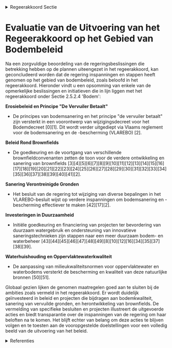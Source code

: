 

<details>
        <summary>Regeerakkoord Sectie </summary>
        <p>2.5.2.4 Bodem We zetten volop in op bodemkwaliteit. We sturen het erosiebeleid bij, met als uitgangs-punt het principe “de vervuiler betaalt”. Dit is goed voor de bodem, goed voor de kwaliteit van het oppervlaktewater én bespaart op de kosten voor het ruimen van de waterlopen. We zetten het beleid rond brownfields verder, investeren bijkomend in sanering van verontrei-nigde gronden en oude stortplaatsen met een potentieel op herontwikkeling en zetten in op het hergebruik van grondstoffen uit deze stort-plaatsen. </p>
        </details> 

# Evaluatie van de Uitvoering van het Regeerakkoord op het Gebied van Bodembeleid

Na een zorgvuldige beoordeling van de regeringsbeslissingen die betrekking hebben op de plannen uiteengezet in het regeerakkoord, kan geconcludeerd worden dat de regering inspanningen en stappen heeft genomen op het gebied van bodembeleid, zoals beloofd in het regeerakkoord. Hieronder vindt u een opsomming van enkele van de opmerkelijke beslissingen en initiatieven die in lijn liggen met het regeerakkoord onder Sectie 2.5.2.4 'Bodem':

**Erosiebeleid en Principe "De Vervuiler Betaalt"**
- De principes van bodemsanering en het principe "de vervuiler betaalt" zijn versterkt in een voorontwerp van wijzigingsdecreet voor het Bodemdecreet \[0\]\[1\]. Dit wordt verder uitgediept via Vlaams reglement voor de bodemsanering en de -bescherming (VLAREBO) \[2\].

**Beleid Rond Brownfields**
- De goedkeuring en de voortgang van verschillende brownfieldconvenanten zetten de toon voor de verdere ontwikkeling en sanering van brownfields \[3\]\[4\]\[5\]\[6\]\[7\]\[8\]\[9\]\[10\]\[11\]\[12\]\[13\]\[14\]\[15\]\[16\]\[17\]\[18\]\[19\]\[20\]\[21\]\[22\]\[23\]\[24\]\[25\]\[26\]\[27\]\[28\]\[29\]\[30\]\[31\]\[32\]\[33\]\[34\]\[35\]\[36\]\[37\]\[38\]\[39\]\[40\]\[41\]\[2\].

**Sanering Verontreinigde Gronden**
- Het besluit van de regering tot wijziging van diverse bepalingen in het VLAREBO-besluit wijst op verdere inspanningen om bodemsanering en -bescherming effectiever te maken \[42\]\[17\]\[2\].

**Investeringen in Duurzaamheid**
- Initiële goedkeuring en financiering van projecten ter bevordering van duurzaam watergebruik en ondersteuning van innovatieve saneringstechnieken zijn stappen naar een meer duurzaam bodem- en waterbeheer \[43\]\[44\]\[45\]\[46\]\[47\]\[48\]\[49\]\[8\]\[10\]\[12\]\[16\]\[34\]\[35\]\[37\]\[38\]\[39\].

**Waterhuishouding en Oppervlaktewaterkwaliteit**
- De aanpassing van milieukwaliteitsnormen voor oppervlaktewater en waterbodems versterkt de bescherming en kwaliteit van deze natuurlijke bronnen \[50\]\[51\].

Globaal gezien lijken de genomen maatregelen goed aan te sluiten bij de ambities zoals vermeld in het regeerakkoord. Er wordt duidelijk geïnvesteerd in beleid en projecten die bijdragen aan bodemkwaliteit, sanering van vervuilde gronden, en herontwikkeling van brownfields. De vermelding van specifieke besluiten en projecten illustreert de uitgevoerde acties en biedt transparantie over de inspanningen van de regering om haar beloften na te komen. Het blijft echter van belang om deze acties te blijven volgen en te toesten aan de vooropgestelde doelstellingen voor een volledig beeld van de uitvoering van het beleid.

<details>
        <summary> Referenties</summary>
        **[\[0\]](https://beslissingenvlaamseregering.vlaanderen.be/?search=Voorontwerp%20van%20decreet%20wijziging%20diverse%20bepalingen%20Bodemdecreet%3A%20invulling%20geven%20aan%20aanbevelingen%20parlementaire%20onderzoekscommissie%20PFAS-PFOS&dateOption=select&startDate=2023-07-14T08%3A00%3A00Z&endDate=2023-07-14T08%3A00%3A00Z)** : **(2023-07-14)** Voorontwerp van decreet wijziging diverse bepalingen Bodemdecreet: invulling geven aan aanbevelingen parlementaire onderzoekscommissie PFAS-PFOS 

**[\[1\]](https://beslissingenvlaamseregering.vlaanderen.be/?search=Voorontwerp%20van%20decreet%20wijziging%20diverse%20bepalingen%20Bodemdecreet%3A%20invulling%20geven%20aan%20aanbevelingen%20parlementaire%20onderzoekscommissie%20PFAS-PFOS&dateOption=select&startDate=2023-11-10T09%3A00%3A00Z&endDate=2023-11-10T09%3A00%3A00Z)** : **(2023-11-10)** Voorontwerp van decreet wijziging diverse bepalingen Bodemdecreet: invulling geven aan aanbevelingen parlementaire onderzoekscommissie PFAS-PFOS 

**[\[2\]](https://beslissingenvlaamseregering.vlaanderen.be/?search=Verzamelbesluit%20met%20wijzigingen%20Vlaams%20reglement%20voor%20de%20bodemsanering%20en%20de%20-bescherming%20%28VLAREBO%29&dateOption=select&startDate=2023-10-20T08%3A00%3A00Z&endDate=2023-10-20T08%3A00%3A00Z)** : **(2023-10-20)** Verzamelbesluit met wijzigingen Vlaams reglement voor de bodemsanering en de -bescherming (VLAREBO) 

**[\[3\]](https://beslissingenvlaamseregering.vlaanderen.be/?search=Implementatie%20van%20het%20decreet%20van%2030%20maart%202007%20betreffende%20de%20Brownfieldconvenanten&dateOption=select&startDate=2022-02-04T09%3A00%3A00Z&endDate=2022-02-04T09%3A00%3A00Z)** : **(2022-02-04)** Implementatie van het decreet van 30 maart 2007 betreffende de Brownfieldconvenanten 

**[\[4\]](https://beslissingenvlaamseregering.vlaanderen.be/?search=Implementatie%20van%20het%20decreet%20van%2030%20maart%202007%20betreffende%20de%20Brownfieldconvenanten&dateOption=select&startDate=2021-05-28T08%3A00%3A00Z&endDate=2021-05-28T08%3A00%3A00Z)** : **(2021-05-28)** Implementatie van het decreet van 30 maart 2007 betreffende de Brownfieldconvenanten 

**[\[5\]](https://beslissingenvlaamseregering.vlaanderen.be/?search=Principi%C3%ABle%20goedkeuring%20Brownfieldconvenant%20225.%20Ranst%20%E2%80%93%20Oostmalsesteenweg&dateOption=select&startDate=2023-01-27T09%3A00%3A00Z&endDate=2023-01-27T09%3A00%3A00Z)** : **(2023-01-27)** Principiële goedkeuring Brownfieldconvenant 225. Ranst – Oostmalsesteenweg 

**[\[6\]](https://beslissingenvlaamseregering.vlaanderen.be/?search=Principi%C3%ABle%20goedkeuring%20Brownfieldconvenant%20196.%20Denderleeuw%20-%20Wildebeek&dateOption=select&startDate=2021-02-05T09%3A00%3A00Z&endDate=2021-02-05T09%3A00%3A00Z)** : **(2021-02-05)** Principiële goedkeuring Brownfieldconvenant 196. Denderleeuw - Wildebeek 

**[\[7\]](https://beslissingenvlaamseregering.vlaanderen.be/?search=Principi%C3%ABle%20goedkeuring%20Brownfieldconvenant%20183.%20Oudenaarde%20-%20Santens&dateOption=select&startDate=2023-03-24T09%3A00%3A00Z&endDate=2023-03-24T09%3A00%3A00Z)** : **(2023-03-24)** Principiële goedkeuring Brownfieldconvenant 183. Oudenaarde - Santens 

**[\[8\]](https://beslissingenvlaamseregering.vlaanderen.be/?search=Vaststelling%20gewestelijke%20stedenbouwkundige%20verordening%20rond%20hemelwater&dateOption=select&startDate=2022-12-16T09%3A00%3A00Z&endDate=2022-12-16T09%3A00%3A00Z)** : **(2022-12-16)** Vaststelling gewestelijke stedenbouwkundige verordening rond hemelwater 

**[\[9\]](https://beslissingenvlaamseregering.vlaanderen.be/?search=Plan%20Vlaamse%20Veerkracht%3A%20inhaalbeweging%20vernieuwing%20bedrijventerreinen&dateOption=select&startDate=2022-12-09T09%3A00%3A00Z&endDate=2022-12-09T09%3A00%3A00Z)** : **(2022-12-09)** Plan Vlaamse Veerkracht: inhaalbeweging vernieuwing bedrijventerreinen 

**[\[10\]](https://beslissingenvlaamseregering.vlaanderen.be/?search=Kader%20voor%20levering%20en%20%28her%29gebruik%20teruggewonnen%20water&dateOption=select&startDate=2023-05-26T08%3A00%3A00Z&endDate=2023-05-26T08%3A00%3A00Z)** : **(2023-05-26)** Kader voor levering en (her)gebruik teruggewonnen water 

**[\[11\]](https://beslissingenvlaamseregering.vlaanderen.be/?search=Kader%20voor%20levering%20en%20%28her%29gebruik%20teruggewonnen%20water&dateOption=select&startDate=2023-04-28T08%3A00%3A00Z&endDate=2023-04-28T08%3A00%3A00Z)** : **(2023-04-28)** Kader voor levering en (her)gebruik teruggewonnen water 

**[\[12\]](https://beslissingenvlaamseregering.vlaanderen.be/?search=Plan%20Vlaamse%20Veerkracht%3A%20subsidieregels%20voor%20de%20uitvoering%20van%20maatregelen%20met%20een%20gunstig%20effect%20op%20milieu%2C%20klimaat%20of%20biodiversiteit&dateOption=select&startDate=2021-07-16T06%3A00%3A00Z&endDate=2021-07-16T06%3A00%3A00Z)** : **(2021-07-16)** Plan Vlaamse Veerkracht: subsidieregels voor de uitvoering van maatregelen met een gunstig effect op milieu, klimaat of biodiversiteit 

**[\[13\]](https://beslissingenvlaamseregering.vlaanderen.be/?search=Principi%C3%ABle%20goedkeuring%20Brownfieldconvenant%20237.%20Hasselt%20%E2%80%93%20Slachthuissite%20Havenstraat&dateOption=select&startDate=2023-10-27T08%3A00%3A00Z&endDate=2023-10-27T08%3A00%3A00Z)** : **(2023-10-27)** Principiële goedkeuring Brownfieldconvenant 237. Hasselt – Slachthuissite Havenstraat 

**[\[14\]](https://beslissingenvlaamseregering.vlaanderen.be/?search=Plan%20Vlaamse%20Veerkracht%3A%20inhaalbeweging%20vernieuwing%20bedrijventerreinen&dateOption=select&startDate=2021-12-17T09%3A00%3A00Z&endDate=2021-12-17T09%3A00%3A00Z)** : **(2021-12-17)** Plan Vlaamse Veerkracht: inhaalbeweging vernieuwing bedrijventerreinen 

**[\[15\]](https://beslissingenvlaamseregering.vlaanderen.be/?search=Principi%C3%ABle%20goedkeuring%20brownfieldconvenant%20223.%20Moen%20-%20Verzetslaan%20&dateOption=select&startDate=2021-10-15T08%3A00%3A00Z&endDate=2021-10-15T08%3A00%3A00Z)** : **(2021-10-15)** Principiële goedkeuring brownfieldconvenant 223. Moen - Verzetslaan  

**[\[16\]](https://beslissingenvlaamseregering.vlaanderen.be/?search=Plan%20Vlaamse%20Veerkracht%3A%20subsidieregels%20voor%20de%20uitvoering%20van%20maatregelen%20met%20een%20gunstig%20effect%20op%20milieu%2C%20klimaat%20of%20biodiversiteit&dateOption=select&startDate=2021-09-10T08%3A00%3A00Z&endDate=2021-09-10T08%3A00%3A00Z)** : **(2021-09-10)** Plan Vlaamse Veerkracht: subsidieregels voor de uitvoering van maatregelen met een gunstig effect op milieu, klimaat of biodiversiteit 

**[\[17\]](https://beslissingenvlaamseregering.vlaanderen.be/?search=Wijziging%20Bodem-%20en%20Materialendecreet&dateOption=select&startDate=2021-09-17T08%3A00%3A00Z&endDate=2021-09-17T08%3A00%3A00Z)** : **(2021-09-17)** Wijziging Bodem- en Materialendecreet 

**[\[18\]](https://beslissingenvlaamseregering.vlaanderen.be/?search=Plan%20Vlaamse%20Veerkracht%3A%20subsidies%20voor%20uitvoering%20Water-Land-Schap%202.0&dateOption=select&startDate=2022-12-09T09%3A00%3A00Z&endDate=2022-12-09T09%3A00%3A00Z)** : **(2022-12-09)** Plan Vlaamse Veerkracht: subsidies voor uitvoering Water-Land-Schap 2.0 

**[\[19\]](https://beslissingenvlaamseregering.vlaanderen.be/?search=Principi%C3%ABle%20goedkeuring%20Brownfieldconvenant%20207.%20Nieuwpoort%20-%20Rechteroever&dateOption=select&startDate=2021-07-16T06%3A00%3A00Z&endDate=2021-07-16T06%3A00%3A00Z)** : **(2021-07-16)** Principiële goedkeuring Brownfieldconvenant 207. Nieuwpoort - Rechteroever 

**[\[20\]](https://beslissingenvlaamseregering.vlaanderen.be/?search=Vaststelling%20gewestelijke%20stedenbouwkundige%20verordening%20rond%20hemelwater&dateOption=select&startDate=2023-02-10T09%3A00%3A00Z&endDate=2023-02-10T09%3A00%3A00Z)** : **(2023-02-10)** Vaststelling gewestelijke stedenbouwkundige verordening rond hemelwater 

**[\[21\]](https://beslissingenvlaamseregering.vlaanderen.be/?search=Aanpak%20besteding%20middelen%20voor%20verderzetting%20onderbouwde%20aanpak%20energiebesparing%20gebouwenpark%20sector%20Welzijn%2C%20Volksgezondheid%20en%20Gezin&dateOption=select&startDate=2023-11-23T16%3A00%3A00Z&endDate=2023-11-23T16%3A00%3A00Z)** : **(2023-11-23)** Aanpak besteding middelen voor verderzetting onderbouwde aanpak energiebesparing gebouwenpark sector Welzijn, Volksgezondheid en Gezin 

**[\[22\]](https://beslissingenvlaamseregering.vlaanderen.be/?search=Subsidies%20Oproep%20projecten%20innovatieve%20saneringstechnieken&dateOption=select&startDate=2023-12-22T09%3A00%3A00Z&endDate=2023-12-22T09%3A00%3A00Z)** : **(2023-12-22)** Subsidies Oproep projecten innovatieve saneringstechnieken 

**[\[23\]](https://beslissingenvlaamseregering.vlaanderen.be/?search=Principi%C3%ABle%20goedkeuring%20Brownfieldconvenant%20190.%20Drongen%20-%20Bostoen&dateOption=select&startDate=2021-01-15T09%3A00%3A00Z&endDate=2021-01-15T09%3A00%3A00Z)** : **(2021-01-15)** Principiële goedkeuring Brownfieldconvenant 190. Drongen - Bostoen 

**[\[24\]](https://beslissingenvlaamseregering.vlaanderen.be/?search=Principi%C3%ABle%20goedkeuring%20Brownfieldconvenant%20103.%20Balen%20-%20Zinkstraat&dateOption=select&startDate=2022-10-21T08%3A00%3A00Z&endDate=2022-10-21T08%3A00%3A00Z)** : **(2022-10-21)** Principiële goedkeuring Brownfieldconvenant 103. Balen - Zinkstraat 

**[\[25\]](https://beslissingenvlaamseregering.vlaanderen.be/?search=Implementatie%20van%20het%20decreet%20van%2030%20maart%202007%20betreffende%20de%20Brownfieldconvenanten&dateOption=select&startDate=2022-06-17T09%3A00%3A00Z&endDate=2022-06-17T09%3A00%3A00Z)** : **(2022-06-17)** Implementatie van het decreet van 30 maart 2007 betreffende de Brownfieldconvenanten 

**[\[26\]](https://beslissingenvlaamseregering.vlaanderen.be/?search=Principi%C3%ABle%20goedkeuring%20Brownfieldconvenant%20157.%20Zele%20%E2%80%93%20Lange%20Akker&dateOption=select&startDate=2021-01-15T09%3A00%3A00Z&endDate=2021-01-15T09%3A00%3A00Z)** : **(2021-01-15)** Principiële goedkeuring Brownfieldconvenant 157. Zele – Lange Akker 

**[\[27\]](https://beslissingenvlaamseregering.vlaanderen.be/?search=Principi%C3%ABle%20goedkeuring%20Brownfieldconvenant%20250.%20Lommel%20%E2%80%93%20Philipssite&dateOption=select&startDate=2023-11-10T09%3A00%3A00Z&endDate=2023-11-10T09%3A00%3A00Z)** : **(2023-11-10)** Principiële goedkeuring Brownfieldconvenant 250. Lommel – Philipssite 

**[\[28\]](https://beslissingenvlaamseregering.vlaanderen.be/?search=Aanduiding%20waterbodems%20in%20Ronse%20waar%20beheerder%20een%20waterbodemonderzoek%20moet%20uitvoeren&dateOption=select&startDate=2023-05-05T08%3A00%3A00Z&endDate=2023-05-05T08%3A00%3A00Z)** : **(2023-05-05)** Aanduiding waterbodems in Ronse waar beheerder een waterbodemonderzoek moet uitvoeren 

**[\[29\]](https://beslissingenvlaamseregering.vlaanderen.be/?search=Implementatie%20van%20het%20decreet%20van%2030%20maart%202007%20betreffende%20de%20Brownfieldconvenanten&dateOption=select&startDate=2022-06-03T08%3A00%3A00Z&endDate=2022-06-03T08%3A00%3A00Z)** : **(2022-06-03)** Implementatie van het decreet van 30 maart 2007 betreffende de Brownfieldconvenanten 

**[\[30\]](https://beslissingenvlaamseregering.vlaanderen.be/?search=Principi%C3%ABle%20goedkeuring%20Brownfieldconvenant%20227.%20Zottegem%20%E2%80%93%20Grensstraat&dateOption=select&startDate=2021-12-10T09%3A00%3A00Z&endDate=2021-12-10T09%3A00%3A00Z)** : **(2021-12-10)** Principiële goedkeuring Brownfieldconvenant 227. Zottegem – Grensstraat 

**[\[31\]](https://beslissingenvlaamseregering.vlaanderen.be/?search=Principi%C3%ABle%20goedkeuring%20Brownfieldconvenant%20160.%20Sleidinge%E2%80%93Witte%20Moer&dateOption=select&startDate=2020-01-10T09%3A00%3A00Z&endDate=2020-01-10T09%3A00%3A00Z)** : **(2020-01-10)** Principiële goedkeuring Brownfieldconvenant 160. Sleidinge–Witte Moer 

**[\[32\]](https://beslissingenvlaamseregering.vlaanderen.be/?search=Implementatie%20van%20het%20decreet%20van%2030%20maart%202007%20betreffende%20de%20Brownfieldconvenanten&dateOption=select&startDate=2022-01-28T09%3A00%3A00Z&endDate=2022-01-28T09%3A00%3A00Z)** : **(2022-01-28)** Implementatie van het decreet van 30 maart 2007 betreffende de Brownfieldconvenanten 

**[\[33\]](https://beslissingenvlaamseregering.vlaanderen.be/?search=Principi%C3%ABle%20goedkeuring%20Brownfieldconvenant%20134.%20Zwevegem%20-%20Sobelcard&dateOption=select&startDate=2021-01-15T09%3A00%3A00Z&endDate=2021-01-15T09%3A00%3A00Z)** : **(2021-01-15)** Principiële goedkeuring Brownfieldconvenant 134. Zwevegem - Sobelcard 

**[\[34\]](https://beslissingenvlaamseregering.vlaanderen.be/?search=Plan%20Vlaamse%20Veerkracht%3A%20Innovatieve%20Projecten%20Circulair%20Watergebruik&dateOption=select&startDate=2022-10-21T08%3A00%3A00Z&endDate=2022-10-21T08%3A00%3A00Z)** : **(2022-10-21)** Plan Vlaamse Veerkracht: Innovatieve Projecten Circulair Watergebruik 

**[\[35\]](https://beslissingenvlaamseregering.vlaanderen.be/?search=Optimalisaties%20lozingsheffingen%3A%20wijziging%20uitvoeringsbesluit%20decreet%20Integraal%20Waterbeleid&dateOption=select&startDate=2023-07-07T09%3A00%3A00Z&endDate=2023-07-07T09%3A00%3A00Z)** : **(2023-07-07)** Optimalisaties lozingsheffingen: wijziging uitvoeringsbesluit decreet Integraal Waterbeleid 

**[\[36\]](https://beslissingenvlaamseregering.vlaanderen.be/?search=Verlenging%20verhoogde%20subsidi%C3%ABring%20van%20planning%2C%20ontwikkeling%20en%20uitvoering%20van%20ge%C3%AFntegreerd%20natuurbeheer&dateOption=select&startDate=2023-03-17T09%3A00%3A00Z&endDate=2023-03-17T09%3A00%3A00Z)** : **(2023-03-17)** Verlenging verhoogde subsidiëring van planning, ontwikkeling en uitvoering van geïntegreerd natuurbeheer 

**[\[37\]](https://beslissingenvlaamseregering.vlaanderen.be/?search=Principi%C3%ABle%20goedkeuring%20Brownfieldconvenant%20217.%20Zulte%20-%20Olympia&dateOption=select&startDate=2021-02-26T09%3A00%3A00Z&endDate=2021-02-26T09%3A00%3A00Z)** : **(2021-02-26)** Principiële goedkeuring Brownfieldconvenant 217. Zulte - Olympia 

**[\[38\]](https://beslissingenvlaamseregering.vlaanderen.be/?search=Subsidiereglement%20projectoproep%20investeringsprogramma%20Levend%20Water%20voor%20lokale%20waterbeheerders&dateOption=select&startDate=2023-04-28T08%3A00%3A00Z&endDate=2023-04-28T08%3A00%3A00Z)** : **(2023-04-28)** Subsidiereglement projectoproep investeringsprogramma Levend Water voor lokale waterbeheerders 

**[\[39\]](https://beslissingenvlaamseregering.vlaanderen.be/?search=Plan%20Vlaamse%20Veerkracht%3A%20Subsidie%20innovatieve%20projecten%20Circulair%20Watergebruik%20in%20kader%20van%20Blue%20Deal&dateOption=select&startDate=2022-11-18T09%3A00%3A00Z&endDate=2022-11-18T09%3A00%3A00Z)** : **(2022-11-18)** Plan Vlaamse Veerkracht: Subsidie innovatieve projecten Circulair Watergebruik in kader van Blue Deal 

**[\[40\]](https://beslissingenvlaamseregering.vlaanderen.be/?search=Brownfieldconvenant%20206.%20Zelzate%20%E2%80%93%20Herontwikkeling%20Callemansputte&dateOption=select&startDate=2020-07-03T08%3A00%3A00Z&endDate=2020-07-03T08%3A00%3A00Z)** : **(2020-07-03)** Brownfieldconvenant 206. Zelzate – Herontwikkeling Callemansputte 

**[\[41\]](https://beslissingenvlaamseregering.vlaanderen.be/?search=Principi%C3%ABle%20goedkeuring%20Brownfieldconvenant%20178.%20Puurs%20-%20Ooievaarsnest&dateOption=select&startDate=2020-09-04T08%3A00%3A00Z&endDate=2020-09-04T08%3A00%3A00Z)** : **(2020-09-04)** Principiële goedkeuring Brownfieldconvenant 178. Puurs - Ooievaarsnest 

**[\[42\]](https://beslissingenvlaamseregering.vlaanderen.be/?search=Wijziging%20Vlaams%20reglement%20voor%20de%20bodemsanering%20en%20de%20-bescherming%20%28VLAREBO%29&dateOption=select&startDate=2023-07-14T08%3A00%3A00Z&endDate=2023-07-14T08%3A00%3A00Z)** : **(2023-07-14)** Wijziging Vlaams reglement voor de bodemsanering en de -bescherming (VLAREBO) 

**[\[43\]](https://beslissingenvlaamseregering.vlaanderen.be/?search=Plan%20Vlaamse%20Veerkracht%3A%20subsidies%20duurzaam%20watergebruik%20en%20overheidsopdracht%20studie%20naar%20%E2%80%98Groenblauwe%20business%20modellen%20voor%20landbouwers%E2%80%99&dateOption=select&startDate=2022-12-09T09%3A00%3A00Z&endDate=2022-12-09T09%3A00%3A00Z)** : **(2022-12-09)** Plan Vlaamse Veerkracht: subsidies duurzaam watergebruik en overheidsopdracht studie naar ‘Groenblauwe business modellen voor landbouwers’ 

**[\[44\]](https://beslissingenvlaamseregering.vlaanderen.be/?search=Plan%20Vlaamse%20Veerkracht%3A%20bestedingskader%20middelen%20projectoproep%20%27Hergebruik%20Restwater%27&dateOption=select&startDate=2021-07-16T06%3A00%3A00Z&endDate=2021-07-16T06%3A00%3A00Z)** : **(2021-07-16)** Plan Vlaamse Veerkracht: bestedingskader middelen projectoproep 'Hergebruik Restwater' 

**[\[45\]](https://beslissingenvlaamseregering.vlaanderen.be/?search=Kader%20voor%20kwaliteit%2C%20levering%20en%20%28her%29gebruik%20teruggewonnen%20water&dateOption=select&startDate=2023-07-14T08%3A00%3A00Z&endDate=2023-07-14T08%3A00%3A00Z)** : **(2023-07-14)** Kader voor kwaliteit, levering en (her)gebruik teruggewonnen water 

**[\[46\]](https://beslissingenvlaamseregering.vlaanderen.be/?search=Vaststelling%20gewestelijke%20stedenbouwkundige%20verordening%20rond%20hemelwater&dateOption=select&startDate=2022-07-15T08%3A00%3A00Z&endDate=2022-07-15T08%3A00%3A00Z)** : **(2022-07-15)** Vaststelling gewestelijke stedenbouwkundige verordening rond hemelwater 

**[\[47\]](https://beslissingenvlaamseregering.vlaanderen.be/?search=Plan%20Vlaamse%20Veerkracht%3A%20dossiernummer%2033&dateOption=select&startDate=2021-09-10T08%3A00%3A00Z&endDate=2021-09-10T08%3A00%3A00Z)** : **(2021-09-10)** Plan Vlaamse Veerkracht: dossiernummer 33 

**[\[48\]](https://beslissingenvlaamseregering.vlaanderen.be/?search=Plan%20Vlaamse%20Veerkracht%3A%20subsidie%20Limburgs%20Landschap%20vzw%20voor%20duurzame%20ontwikkeling%20beekvalleien%20en%20vijvergebieden%20van%20Caetsweyers%20in%20de%20Wijers%20in%20Diepenbeek&dateOption=select&startDate=2022-12-09T09%3A00%3A00Z&endDate=2022-12-09T09%3A00%3A00Z)** : **(2022-12-09)** Plan Vlaamse Veerkracht: subsidie Limburgs Landschap vzw voor duurzame ontwikkeling beekvalleien en vijvergebieden van Caetsweyers in de Wijers in Diepenbeek 

**[\[49\]](https://beslissingenvlaamseregering.vlaanderen.be/?search=Gemeentelijke%20saneringsplicht%20afvalwater&dateOption=select&startDate=2023-10-13T08%3A00%3A00Z&endDate=2023-10-13T08%3A00%3A00Z)** : **(2023-10-13)** Gemeentelijke saneringsplicht afvalwater 

**[\[50\]](https://beslissingenvlaamseregering.vlaanderen.be/?search=Aanpassing%20milieukwaliteitsnormen%20oppervlaktewater%2C%20waterbodems%20en%20stofneerslag&dateOption=select&startDate=2023-04-28T08%3A00%3A00Z&endDate=2023-04-28T08%3A00%3A00Z)** : **(2023-04-28)** Aanpassing milieukwaliteitsnormen oppervlaktewater, waterbodems en stofneerslag 

**[\[51\]](https://beslissingenvlaamseregering.vlaanderen.be/?search=Aanpassing%20milieukwaliteitsnormen%20oppervlaktewater%2C%20waterbodems%20en%20stofneerslag&dateOption=select&startDate=2022-09-16T08%3A00%3A00Z&endDate=2022-09-16T08%3A00%3A00Z)** : **(2022-09-16)** Aanpassing milieukwaliteitsnormen oppervlaktewater, waterbodems en stofneerslag 
        </details> 

